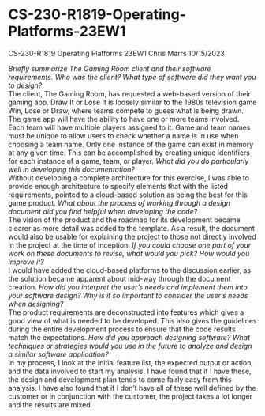 # CS-230-R1819-Operating-Platforms-23EW1
CS-230-R1819 Operating Platforms 23EW1
Chris Marrs
10/15/2023

_Briefly summarize The Gaming Room client and their software requirements. Who was the client? What type of software did they want you to design?_  
The client, The Gaming Room, has requested a web-based version of their gaming app.
Draw It or Lose It is loosely similar to the 1980s television game Win, Lose or Draw, where teams compete to guess what is being drawn. 
The game app will have the ability to have one or more teams involved. Each team will have multiple players assigned to it. Game and team names must be unique to allow users to check whether a name is in use when choosing a team name. Only one instance of the game can exist in memory at any given time. This can be accomplished by creating unique identifiers for each instance of a game, team, or player.
_What did you do particularly well in developing this documentation?_  
Without developing a complete architecture for this exercise, I was able to provide enough architecture to specify elements that with the listed requirements, pointed to a cloud-based solution as being the best for this game product.
_What about the process of working through a design document did you find helpful when developing the code?_  
The vision of the product and the roadmap for its development became clearer as more detail was added to the template.  As a result, the document would also be usable for explaining the project to those not directly involved in the project at the time of inception.
_If you could choose one part of your work on these documents to revise, what would you pick? How would you improve it?_  
I would have added the cloud-based platforms to the discussion earlier, as the solution became apparent about mid-way through the document creation.
_How did you interpret the user’s needs and implement them into your software design? Why is it so important to consider the user’s needs when designing?_  
The product requirements are deconstructed into features which gives a good view of what is needed to be developed.  This also gives the guidelines during the entire development process to ensure that the code results match the expectations.
_How did you approach designing software? What techniques or strategies would you use in the future to analyze and design a similar software application?_  
In my process, I look at the initial feature list, the expected output or action, and the data involved to start my analysis.  I have found that if I have these, the design and development plan tends to come fairly easy from this analysis.  I have also found that if I don’t have all of these well defined by the customer or in conjunction with the customer, the project takes a lot longer and the results are mixed.
